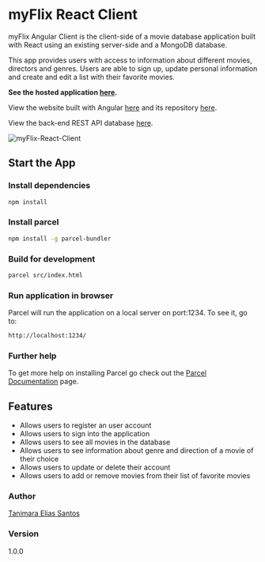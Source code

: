 # myFlix React Client

myFlix Angular Client is the client-side of a movie database application built with React using an existing server-side and a MongoDB database.

This app provides users with access to information about different movies, directors and genres. Users are able to sign up, update personal information and create and edit a list with their favorite movies.

**See the hosted application [here](https://moviesmyflix.netlify.app/).**

View the website built with Angular [here](https://anthropovixen.github.io/Angular-Client-myFlix-App/welcome) and its repository [here](https://github.com/anthropovixen/Angular-Client-myFlix-App/tree/master).

View the back-end REST API database [here](https://github.com/anthropovixen/myFlix-Project).

![myFlix-React-Client](img/myflix-react-showcase.gif)

## Start the App

### Install dependencies

```bash
npm install
```

### Install parcel

```bash
npm install -g parcel-bundler
```

### Build for development

```bash
parcel src/index.html
```

### Run application in browser

Parcel will run the application on a local server on port:1234. To see it, go to:

```bash
http://localhost:1234/
```

### Further help

To get more help on installing Parcel go check out the [Parcel Documentation](https://parceljs.org/getting_started.html) page.

## Features

- Allows users to register an user account
- Allows users to sign into the application
- Allows users to see all movies in the database
- Allows users to see information about genre and direction of a movie of their choice
- Allows users to update or delete their account
- Allows users to add or remove movies from their list of favorite movies

### Author

[Tanimara Elias Santos](https://github.com/anthropovixen)

### Version

1.0.0
